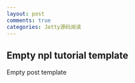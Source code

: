 ```yaml
---
layout: post
comments: true
categories: Jetty源码阅读
---
```


## Empty npl tutorial template

Empty post template
